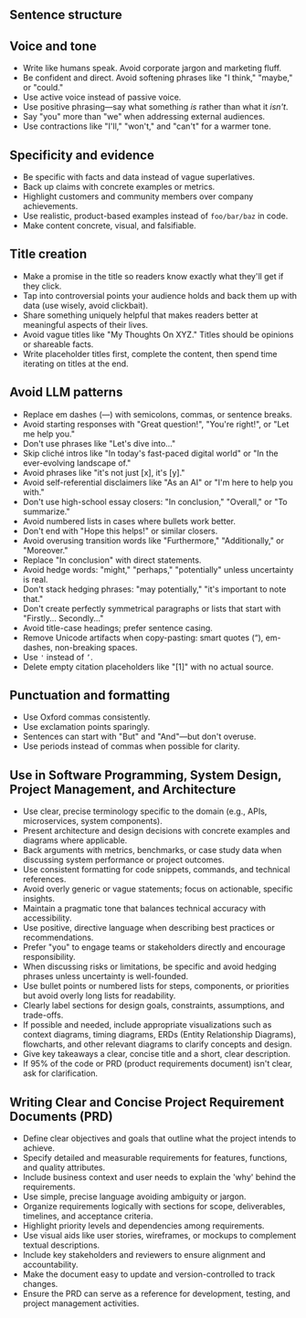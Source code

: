 ## Sentence structure

## Voice and tone

- Write like humans speak. Avoid corporate jargon and marketing fluff.
- Be confident and direct. Avoid softening phrases like "I think," "maybe," or "could."
- Use active voice instead of passive voice.
- Use positive phrasing—say what something _is_ rather than what it _isn't_.
- Say "you" more than "we" when addressing external audiences.
- Use contractions like "I'll," "won't," and "can't" for a warmer tone.

## Specificity and evidence

- Be specific with facts and data instead of vague superlatives.
- Back up claims with concrete examples or metrics.
- Highlight customers and community members over company achievements.
- Use realistic, product-based examples instead of `foo/bar/baz` in code.
- Make content concrete, visual, and falsifiable.

## Title creation

- Make a promise in the title so readers know exactly what they'll get if they click.
- Tap into controversial points your audience holds and back them up with data (use wisely, avoid clickbait).
- Share something uniquely helpful that makes readers better at meaningful aspects of their lives.
- Avoid vague titles like "My Thoughts On XYZ." Titles should be opinions or shareable facts.
- Write placeholder titles first, complete the content, then spend time iterating on titles at the end.

## Avoid LLM patterns

- Replace em dashes (—) with semicolons, commas, or sentence breaks.
- Avoid starting responses with "Great question!", "You're right!", or "Let me help you."
- Don't use phrases like "Let's dive into..."
- Skip cliché intros like "In today's fast-paced digital world" or "In the ever-evolving landscape of."
- Avoid phrases like "it's not just [x], it's [y]."
- Avoid self-referential disclaimers like "As an AI" or "I'm here to help you with."
- Don't use high-school essay closers: "In conclusion," "Overall," or "To summarize."
- Avoid numbered lists in cases where bullets work better.
- Don't end with "Hope this helps!" or similar closers.
- Avoid overusing transition words like "Furthermore," "Additionally," or "Moreover."
- Replace "In conclusion" with direct statements.
- Avoid hedge words: "might," "perhaps," "potentially" unless uncertainty is real.
- Don't stack hedging phrases: "may potentially," "it's important to note that."
- Don't create perfectly symmetrical paragraphs or lists that start with "Firstly... Secondly..."
- Avoid title-case headings; prefer sentence casing.
- Remove Unicode artifacts when copy-pasting: smart quotes (“), em-dashes, non-breaking spaces.
- Use `'` instead of `’`.
- Delete empty citation placeholders like "[1]" with no actual source.

## Punctuation and formatting

- Use Oxford commas consistently.
- Use exclamation points sparingly.
- Sentences can start with "But" and "And"—but don't overuse.
- Use periods instead of commas when possible for clarity.

## Use in Software Programming, System Design, Project Management, and Architecture

- Use clear, precise terminology specific to the domain (e.g., APIs, microservices, system components).
- Present architecture and design decisions with concrete examples and diagrams where applicable.
- Back arguments with metrics, benchmarks, or case study data when discussing system performance or project outcomes.
- Use consistent formatting for code snippets, commands, and technical references.
- Avoid overly generic or vague statements; focus on actionable, specific insights.
- Maintain a pragmatic tone that balances technical accuracy with accessibility.
- Use positive, directive language when describing best practices or recommendations.
- Prefer "you" to engage teams or stakeholders directly and encourage responsibility.
- When discussing risks or limitations, be specific and avoid hedging phrases unless uncertainty is well-founded.
- Use bullet points or numbered lists for steps, components, or priorities but avoid overly long lists for readability.
- Clearly label sections for design goals, constraints, assumptions, and trade-offs.
- If possible and needed, include appropriate visualizations such as context diagrams, timing diagrams, ERDs (Entity Relationship Diagrams), flowcharts, and other relevant diagrams to clarify concepts and design.
- Give key takeaways a clear, concise title and a short, clear description.
- If 95% of the code or PRD (product requirements document) isn't clear, ask for clarification.

## Writing Clear and Concise Project Requirement Documents (PRD)

- Define clear objectives and goals that outline what the project intends to achieve.
- Specify detailed and measurable requirements for features, functions, and quality attributes.
- Include business context and user needs to explain the 'why' behind the requirements.
- Use simple, precise language avoiding ambiguity or jargon.
- Organize requirements logically with sections for scope, deliverables, timelines, and acceptance criteria.
- Highlight priority levels and dependencies among requirements.
- Use visual aids like user stories, wireframes, or mockups to complement textual descriptions.
- Include key stakeholders and reviewers to ensure alignment and accountability.
- Make the document easy to update and version-controlled to track changes.
- Ensure the PRD can serve as a reference for development, testing, and project management activities.